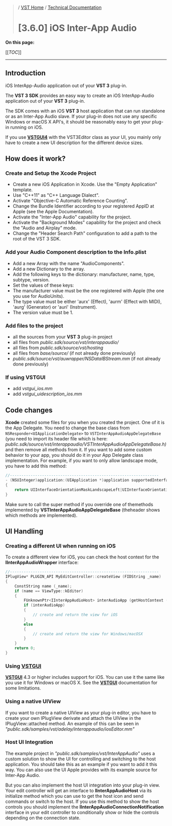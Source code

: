 >/ [VST Home](../../../) / [Technical Documentation](../../Index.md)
>
># \[3.6.0\] iOS Inter-App Audio

**On this page:**

[[_TOC_]]

---

## Introduction

iOS InterApp-Audio application out of your **VST 3** plug-in.

The **VST 3 SDK** provides an easy way to create an iOS InterApp-Audio application out of your **VST 3** plug-in.

The SDK comes with an iOS **VST 3** host application that can run standalone or as an Inter-App Audio slave. If your plug-in does not use any specific Windows or macOS X API's, it should be reasonably easy to get your plug-in running on iOS.

If you use [**VSTGUI4**](../../../What+is+the+VST+3+SDK/VSTGUI.md) with the VST3Editor class as your UI, you mainly only have to create a new UI description for the different device sizes.

## How does it work?

### Create and Setup the Xcode Project

- Create a new iOS Application in Xcode. Use the "Empty Application" template.
- Use "C++11" as "C++ Language Dialect".
- Activate "Objective-C Automatic Reference Counting".
- Change the Bundle Identifier according to your registered AppID at Apple (see the Apple Documentation).
- Activate the "Inter-App Audio" capability for the project.
- Activate the "Background Modes" capability for the project and check the "Audio and Airplay" mode.
- Change the "Header Search Path" configuration to add a path to the root of the VST 3 SDK.

### Add your Audio Component description to the Info.plist

- Add a new Array with the name "AudioComponents".
- Add a new Dictionary to the array.
- Add the following keys to the dictionary: manufacturer, name, type, subtype, version.
- Set the values of these keys:
- The manufacturer value must be the one registered with Apple (the one you use for AudioUnits).
- The type value must be either 'aurx' (Effect), 'aurm' (Effect with MIDI), 'aurg' (Generator) or 'auri' (Instrument).
- The version value must be 1.

### Add files to the project

- all the sources from your **VST 3** plug-in project
- all files from *public.sdk/source/vst/interappaudio/*
- all files from *public.sdk/source/vst/hosting*
- all files from *base/source/* (if not already done previously)
- *public.sdk/source/vst/auwrapper/NSDataIBStream.mm* (if not already done previously)

### If using VSTGUI

- add *vstgui_ios.mm*
- add *vstgui_uidescription_ios.mm*

## Code changes

**Xcode** created some files for you when you created the project. One of it is the App Delegate. You need to change the base class from `NSResponder<UIApplicationDelegate>` to `VSTInterAppAudioAppDelegateBase` (you need to import its header file which is here:\
*public.sdk/source/vst/interappaudio/VSTInterAppAudioAppDelegateBase.h)* and then remove all methods from it. If you want to add some custom behavior to your app, you should do it in your App Delegate class implementation. For example, if you want to only allow landscape mode, you have to add this method:

``` c++
//-----------------------------------------------------------------
- (NSUInteger)application:(UIApplication *)application supportedInterfaceOrientationsForWindow:(UIWindow *)window
{
    return UIInterfaceOrientationMaskLandscapeLeft|UIInterfaceOrientationMaskLandscapeRight;
}
```

Make sure to call the super method if you override one of themethods implemented by **VSTInterAppAudioAppDelegateBase** (theheader shows which methods are implemented).

## UI Handling

### Creating a different UI when running on iOS

To create a different view for iOS, you can check the host context for the **IInterAppAudioWrapper** interface:

``` c++
//-----------------------------------------------------------------
IPlugView* PLUGIN_API MyEditController::createView (FIDString _name)
{
    ConstString name (_name);
    if (name == ViewType::kEditor)
    {
        FUnknownPtr<IInterAppAudioHost> interAudioApp (getHostContext ());
        if (interAudioApp)
        {
            // create and return the view for iOS
        }
        else
        {
            // create and return the view for Windows/macOSX
        }
    }
    return 0;
}
```

### Using [**VSTGUI**](../../../What+is+the+VST+3+SDK/VSTGUI.md)

[**VSTGUI**](../../../What+is+the+VST+3+SDK/VSTGUI.md) 4.3 or higher includes support for iOS. You can use it the same like you use it for Windows or macOS X. See the [**VSTGUI**](../../../What+is+the+VST+3+SDK/VSTGUI.md) documentation for some limitations.

### Using a native UIView

If you want to create a native UIView as your plug-in editor, you have to create your own IPlugView derivate and attach the UIView in the IPlugView::attached method. An example of this can be seen in *"public.sdk/samples/vst/adelay/interappaudio/iosEditor.mm"*

### Host UI Integration

The example project in *"public.sdk/samples/vst/InterAppAudio"* uses a custom solution to show the UI for controlling and switching to the host application. You should take this as an example if you want to add it this way. You can also use the UI Apple provides with its example source for Inter-App Audio.

But you can also implement the host UI integration into your plug-in view. Your edit controller will get an interface to **IInterAppAudioHost** via its initialize method which you can use to get the host icon and send commands or switch to the host. If you use this method to show the host controls you should implement the **IInterAppAudioConnectionNotification** interface in your edit controller to conditionally show or hide the controls depending on the connection state.
